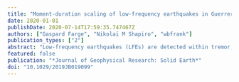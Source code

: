 ```yaml
---
title: "Moment-duration scaling of low-frequency earthquakes in Guerrero, Mexico"
date: 2020-01-01
publishDate: 2020-07-14T17:59:35.747467Z
authors: ["Gaspard Farge", "Nikolaï M Shapiro", "wbfrank"]
publication_types: ["2"]
abstract: "Low-frequency earthquakes (LFEs) are detected within tremor, as small, repetitive, impulsive low-frequency (1--8 Hz) signals. While the mechanism causing this depletion of the high-frequency content of their signal is still debated, this feature may indicate that the source processes at the origin of LFEs are different from those for regular earthquakes. Key constraints on the LFE-generating physical mechanisms can be obtained by establishing scaling laws between their seismic moment and source durations. Here we apply a simple spectral analysis method to the S-waveforms of LFEs from Guerrero, Mexico to measure their seismic moments and corner frequencies, a proxy to source duration. We find characteristic values of $M_0 ∼$ 3 x 10$^12$ N.m ($M_w ∼$ 2.3) and $f_c ∼$ 3.0 Hz with the corner frequency very weakly dependent on the seismic moment. This moment-duration scaling observed for Mexican LFE is similar to one previously reported in Cascadia and is very different from the established one for regular earthquakes. This suggests that they could be generated by sources of nearly constant size with strongly varying intensities. LFEs do not exhibit the self-similarity characteristic of regular earthquakes, suggesting that the physical mechanisms at their origin could be intrinsically different."
featured: false
publication: "*Journal of Geophysical Research: Solid Earth*"
doi: "10.1029/2019JB019099"
---
```



